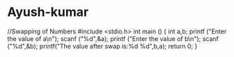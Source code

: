 # Ayush-kumar
//Swapping of Numbers
#include <stdio.h>
int main ()
{
    int a,b;
    printf ("Enter the value of a\n");
    scanf ("%d",&a);
    printf ("Enter the value of b\n");
    scanf ("%d",&b);
    printf("The value after swap is:%d %d",b,a);
    return 0;
}
